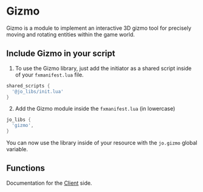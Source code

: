 # Gizmo

Gizmo is a module to implement an interactive 3D gizmo tool for precisely moving and rotating entities within the game world.

## Include Gizmo in your script

1. To use the Gizmo library, just add the initiator as a shared script inside of your `fxmanifest.lua` file.
```lua
shared_scripts {
  '@jo_libs/init.lua'
}
```
2. Add the Gizmo module inside the `fxmanifest.lua` (in lowercase)
```lua
jo_libs {
  'gizmo',
}
```
You can now use the library inside of your resource with the `jo.gizmo` global variable.

## Functions

Documentation for the [Client](./client.md) side.  
